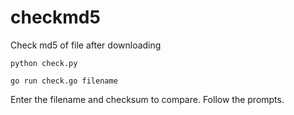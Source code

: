# checkmd5
Check md5 of file after downloading

```python check.py```

```go run check.go filename```

Enter the filename and checksum to compare. Follow the prompts.
